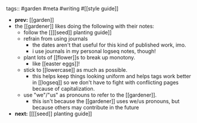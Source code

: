 tags:: #garden #meta #writing #[[style guide]]

- **prev:** [[garden]]
- the [[gardener]] likes doing the following with their notes:
	- follow the [[[[seed]] planting guide]]
	- refrain from using journals
		- the dates aren't that useful for this kind of published work, imo.
		- i use journals in my personal logseq notes, though!
	- plant lots of [[flower]]s to break up monotony.
		- like [[easter eggs]]!
	- stick to [[lowercase]] as much as possible.
		- this helps keep things looking uniform and helps tags work better in [[logseq]] so we don't have to fight with conflicting pages because of capitalization.
	- use "we"/"us" as pronouns to refer to the [[gardener]].
		- this isn't because the [[gardener]] uses we/us pronouns, but because others may contribute in the future
- **next:** [[[[seed]] planting guide]]